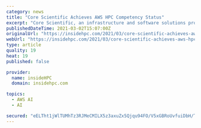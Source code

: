 ```yaml
---
category: news
title: "Core Scientific Achieves AWS HPC Competency Status"
excerpt: "Core Scientific, an infrastructure and software solutions provider for artificial intelligence and blockchain that is led by CEO Kevin Turner, the former COO of Microsoft, announced today that it has achieved Amazon Web Services (AWS) High Performance Computing (HPC) Competency status,"
publishedDateTime: 2021-03-02T15:07:00Z
originalUrl: "https://insidehpc.com/2021/03/core-scientific-achieves-aws-hpc-competency-status/"
webUrl: "https://insidehpc.com/2021/03/core-scientific-achieves-aws-hpc-competency-status/"
type: article
quality: 19
heat: 19
published: false

provider:
  name: insideHPC
  domain: insidehpc.com

topics:
  - AWS AI
  - AI

secured: "eELTht1jWlTUMhTz3RJMeCMILX5z3axuZx5Qjqu94FO/V5xGBRoUvfuiDbH/TANGhJMamnmOeiR0JprsSZaBRjxfi2QmA11P2F0KnqmhSrVJd/Tp7g8T11YFvU00g5I3sJf8Q9T2pO3cdK6UBT4NT1oRVrrpQG8EYtyUoWneGWAx6qAVbzgwr5mGeNdGA2ClW8drfSKkf2EorSQzfm2gr+PX0UzHoDubjl6Er9wqSxKVARfLruF4i4GP539e08hKtfmVP4FWWIdbLYlTeG6e8SIouKLIC19NyrHkKbLb8eYToQ2cI/KycCNCEm1d7ket777sKvlNXRqkhbsP+3zA2jRk6uhuSuTkNZ/Z6Oo45xQ=;2bSj94iICB+Q+GH+A2Xc3w=="
---
```


